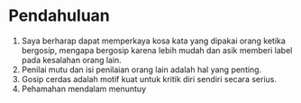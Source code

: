 # Pendahuluan
1. Saya berharap dapat memperkaya kosa kata yang dipakai orang ketika bergosip, mengapa bergosip karena lebih mudah dan asik memberi label pada kesalahan orang lain. 
2. Penilai mutu dan isi penilaian orang lain adalah hal yang penting.
3. Gosip cerdas adalah motif kuat untuk kritik diri sendiri secara serius.
4. Pehamahan mendalam menuntuy
<!--stackedit_data:
eyJoaXN0b3J5IjpbNDg5MzM2NjQ1LDMzNzUxMzkxNF19
-->